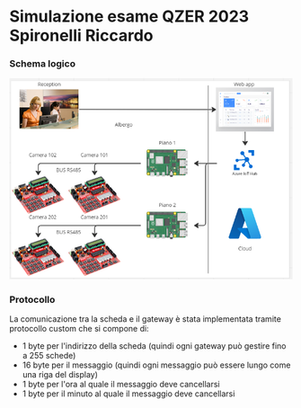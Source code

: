 # Simulazione esame QZER 2023 Spironelli Riccardo

### Schema logico

![Alt text](image.png)


### Protocollo
La comunicazione tra la scheda e il gateway è stata implementata tramite protocollo custom che si compone di:
- 1 byte per l'indirizzo della scheda (quindi ogni gateway può gestire fino a 255 schede)
- 16 byte per il messaggio (quindi ogni messaggio può essere lungo come una riga del display)
- 1 byte per l'ora al quale il messaggio deve cancellarsi
- 1 byte per il minuto al quale il messaggio deve cancellarsi
